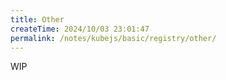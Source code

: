 ```yaml
---
title: Other
createTime: 2024/10/03 23:01:47
permalink: /notes/kubejs/basic/registry/other/
---
```


WIP
